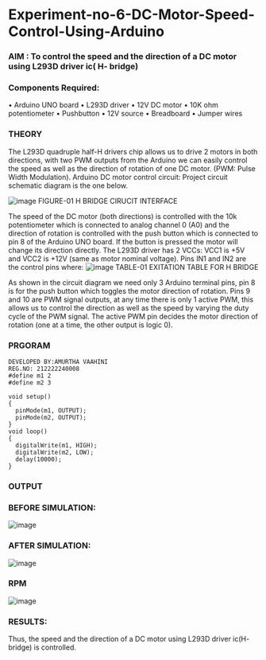# Experiment-no-6-DC-Motor-Speed-Control-Using-Arduino
### AIM : To control the speed and the direction of a DC motor using L293D driver ic( H- bridge)

### Components Required:
•	Arduino UNO board
•	L293D driver
•	12V DC motor
•	10K ohm potentiometer
•	Pushbutton
•	12V source
•	Breadboard
•	Jumper wires
### THEORY 
The L293D quadruple half-H drivers chip allows us to drive 2 motors in both directions, with two PWM outputs from the Arduino we can easily control the speed as well as the direction of rotation of one DC motor. (PWM: Pulse Width Modulation).
Arduino DC motor control circuit:
Project circuit schematic diagram is the one below.

![image](https://user-images.githubusercontent.com/36288975/167763051-b230c183-afc5-46f2-ba95-0f95e10dd6c9.png)
FIGURE-01 H BRIDGE CIRUCIT INTERFACE 
 
The speed of the DC motor (both directions) is controlled with the 10k potentiometer which is connected to analog channel 0 (A0) and the direction of rotation is controlled with the push button which is connected to pin 8 of the Arduino UNO board. If the button is pressed the motor will change its direction directly.
The L293D driver has 2 VCCs: VCC1 is +5V and VCC2 is +12V (same as motor nominal voltage). Pins IN1 and IN2 are the control pins where:
![image](https://user-images.githubusercontent.com/36288975/167763120-1421c2c5-8381-49eb-b376-03f6e1113b7a.png)
TABLE-01 EXITATION TABLE FOR H BRIDGE 

As shown in the circuit diagram we need only 3 Arduino terminal pins, pin 8 is for the push button which toggles the motor direction of rotation. Pins 9 and 10 are PWM signal outputs, at any time there is only 1 active PWM, this allows us to control the direction as well as the speed by varying the duty cycle of the PWM signal. The active PWM pin decides the motor direction of rotation (one at a time, the other output is logic 0).

### PRGORAM 
```
DEVELOPED BY:AMURTHA VAAHINI
REG.NO: 212222240008
#define m1 2
#define m2 3

void setup()
{
  pinMode(m1, OUTPUT);
  pinMode(m2, OUTPUT);
}
void loop()
{
  digitalWrite(m1, HIGH);
  digitalWrite(m2, LOW);
  delay(10000);
}
``` 

### OUTPUT
### BEFORE SIMULATION:
![image](https://github.com/amurthavaahininagarajan/Experiment-no-7-DC-Motor-Speed-Control-Using-Arduino/assets/118679102/9c160b77-d84e-4128-ac59-da6e85c3a6a6)
### AFTER SIMULATION:
![image](https://github.com/amurthavaahininagarajan/Experiment-no-7-DC-Motor-Speed-Control-Using-Arduino/assets/118679102/ab1b854c-17ec-4b74-af15-a6960386320d)
### RPM
![image](https://github.com/amurthavaahininagarajan/Experiment-no-7-DC-Motor-Speed-Control-Using-Arduino/assets/118679102/3d2647c4-9567-42ee-b7d1-86a6990b0174)


### RESULTS:
Thus, the speed and the direction of a DC motor using L293D driver ic(H- bridge) is controlled.

